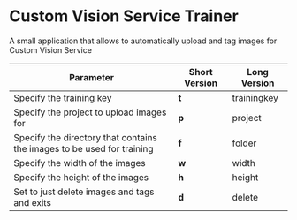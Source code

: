 # Custom Vision Service Trainer
A small application that allows to automatically upload and  tag images for Custom Vision Service

| Parameter | Short Version | Long Version |
| ------ | ------ | ------ |
| Specify the training key | **t** | trainingkey |
| Specify the project to upload images for | **p** | project |
| Specify the directory that contains the images to be used for training | **f** | folder |
| Specify the width of the images | **w** | width |
| Specify the height of the images | **h** | height |
| Set to just delete images and tags and exits | **d** | delete |

